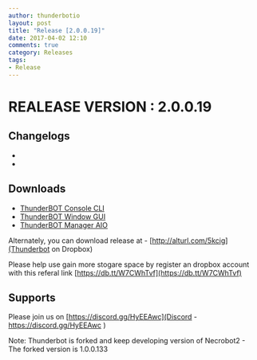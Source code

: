```yaml
---
author: thunderbotio
layout: post
title: "Release [2.0.0.19]"
date: 2017-04-02 12:10
comments: true
category: Releases
tags:
- Release
---
```


# REALEASE VERSION : 2.0.0.19

## Changelogs
- 
- 

## Downloads
- [ThunderBOT Console CLI](/releases/2.0.0.19/ThunderBOT.CLI.zip)
- [ThunderBOT Window GUI](/releases/2.0.0.19/ThunderBOT.Win.zip)
- [ThunderBOT Manager AIO](/releases/2.0.0.19/ThunderBOT.Manager.zip)

Alternately, you can download release at - [http://alturl.com/5kcig](Thunderbot on Dropbox)

Please help use gain more stogare space by register an dropbox account with this referal link [https://db.tt/W7CWhTvf](https://db.tt/W7CWhTvf)

## Supports

Please join us on [https://discord.gg/HyEEAwc](Discord - https://discord.gg/HyEEAwc )

Note: Thunderbot is forked and keep developing version of Necrobot2 - The forked version is 1.0.0.133
